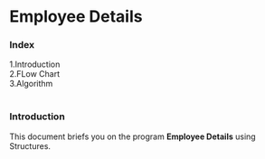 # Employee Details

<h3>Index</h3>
1.Introduction<br>
2.FLow Chart<br>
3.Algorithm<br><br>

<h3>Introduction</h3>
<p>This document briefs you on the program <b>Employee Details</b> using Structures.
